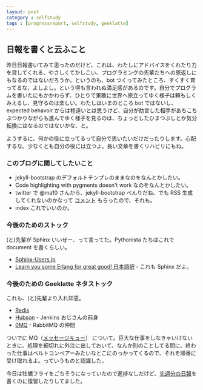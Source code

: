```yaml
---
layout: post
category : selfstudy
tags : [progressreport, selfstudy, geeklatte]
---
```

## 日報を書くと云ふこと

昨日日報書いてみて思ったのだけど、これは、わたしにアドバイスをくれたり力を貸してくれる、やさしくてかしこい、プログラミングの先輩たちへの恩返しにもなるのではないだろうか。というのも、bot つくってみたところ、すくすく育ってるな、よしよし。という得も言われぬ満足感があるのです。自分でプログラムを書いたにもかかわらず、ひとりで果敢に世界へ旅立ってゆく様子は頼もしくみえるし、見守るのは楽しい。わたしはいまのところ bot ではないし、expected behavoir からは程遠いとは思うけど、自分が助言した相手があちこちぶつかりながらも進んでゆく様子を見るのは、ちょっとしたひまつぶしとか気分転換にはなるのではないかな、と。

ようするに、何かの役に立ってるって自分で思いたいだけだったりします。心配するな。少なくとも自分の役には立つよ。長い文章を書くリハビリにもね。

### このブログに関してしたいこと

* jekyll-bootstrap のデフォルトテンプレのままなのをなんとかしたい。
* Code highlighting with pygments doesn't work なのをなんとかしたい。
* twitter で @ma10 さんから、jekyll-bootstrap べんりだね、でも RSS 生成してくれないのかなって [コメント](https://twitter.com/ma10/status/260299608868139008) もらったので、それも。
* index これでいいのか。

### 今後のためのストック
(と)先輩が Sphinx いいぜー、って言ってた。Pythonista たちはこれで document を書くらしい。

* [Sphinx-Users.jp](http://sphinx-users.jp/)
* [Learn you some Erlang for great good! 日本語訳](http://www.ymotongpoo.com/works/lyse-ja/) - これも Sphinx だよ。

### 今後のための Geeklatte ネタストック
これも、(と)先輩より入れ知恵。

* [Redis](http://redis.io/)
* [Hubson](http://wiki.hudson-ci.org/display/HUDSON/Logo) - Jenkins おじさんの前身
* [0MQ](http://www.zeromq.org/) - RabbitMQ の仲間

ついでに MQ（[メッセージキュー](http://ja.wikipedia.org/wiki/%E3%83%A1%E3%83%83%E3%82%BB%E3%83%BC%E3%82%B8%E3%82%AD%E3%83%A5%E3%83%BC)） について。巨大な仕事をしなきゃいけないときに、処理を細切れに外注に出しておいて、なんか別のことしてる間に、終わった仕事はベルトコンベアーみたいなとこにのっかってくるので、それを順番に受け取れるよ。っていうものと認識した。

今日は牡蠣フライをごちそうになっていたので進捗なしだけど、[先週分の日報](/2012/10/17-astral-and-me.html)を書くのに復習したりしてました。

